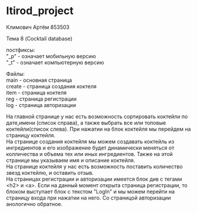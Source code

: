 # Itirod_project
Климович Артём 853503
  
Тема 8 (Cocktail database)
  
постфиксы:  
"_p" - означает мобильную версию  
"_t" - означает компьютерную версию    
           
Файлы:  
main - основная страница  
create - страница создания коктеля  
item - страница коктеля  
reg - страница регистрации  
log - страница авторизации  
          
 На главной странице у нас есть возможность сортировать коктейли по дате,имени (список справа), а также выбрать все или топовые коктейли(список слева). При нажатии на блок коктейля мы перейдем на страницу коктейля.  
 На странице создания коктейля мы можем создавать коктейль из ингредиентов и его изображение будет динамически меняться от колличества и объема тех или иных ингредиентов. Также на этой странице мы указываем имя и описание коктейля.  
 На странице коктейля у нас есть возможность поставить количество звезд коктейлю, и оставить отзыв.  
 На страницах регистрации и авторизации имеется блок див с тегами <h2\> и <a\>. Если на данный момент открыта страница регистрации, то блоком <a> выступает блок с текстом "LogIn" и мы можем перейти на страницу входа при нажатии на него. Со страницой авторизации анологично обратное.  
